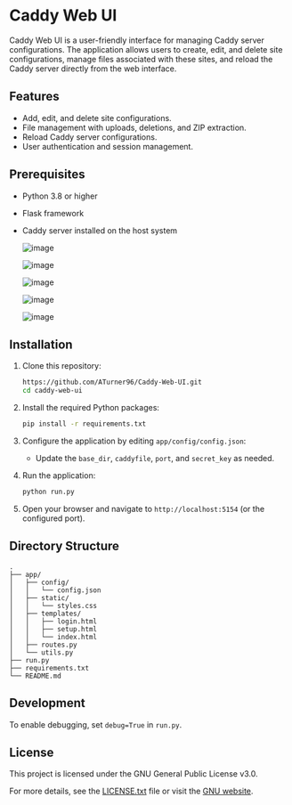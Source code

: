 
# Caddy Web UI

Caddy Web UI is a user-friendly interface for managing Caddy server configurations. The application allows users to create, edit, and delete site configurations, manage files associated with these sites, and reload the Caddy server directly from the web interface.

## Features
- Add, edit, and delete site configurations.
- File management with uploads, deletions, and ZIP extraction.
- Reload Caddy server configurations.
- User authentication and session management.

## Prerequisites
- Python 3.8 or higher
- Flask framework
- Caddy server installed on the host system

  ![image](https://github.com/user-attachments/assets/2000a9c2-d4c0-4d57-8bc1-ba82e01fee1e)

  ![image](https://github.com/user-attachments/assets/208f9038-8885-4728-b7de-2ff8f02382ab)

  ![image](https://github.com/user-attachments/assets/c0657598-f0b5-48a2-8596-030e389e1fde)

  ![image](https://github.com/user-attachments/assets/6e128c74-9423-456f-9671-bd72397b2cd4)

  ![image](https://github.com/user-attachments/assets/4ebfb5ae-6f2d-487e-8000-5c2a04b00f25)




## Installation

1. Clone this repository:
   ```bash
   https://github.com/ATurner96/Caddy-Web-UI.git
   cd caddy-web-ui
   ```

2. Install the required Python packages:
   ```bash
   pip install -r requirements.txt
   ```

3. Configure the application by editing `app/config/config.json`:
   - Update the `base_dir`, `caddyfile`, `port`, and `secret_key` as needed.

4. Run the application:
   ```bash
   python run.py
   ```

5. Open your browser and navigate to `http://localhost:5154` (or the configured port).

## Directory Structure
```
.
├── app/
│   ├── config/
│   │   └── config.json
│   ├── static/
│   │   └── styles.css
│   ├── templates/
│   │   ├── login.html
│   │   ├── setup.html
│   │   └── index.html
│   ├── routes.py
│   └── utils.py
├── run.py
├── requirements.txt
└── README.md
```

## Development

To enable debugging, set `debug=True` in `run.py`.

## License
This project is licensed under the GNU General Public License v3.0.

For more details, see the [LICENSE.txt](LICENSE.txt) file or visit the [GNU website](https://www.gnu.org/licenses/gpl-3.0.html).
